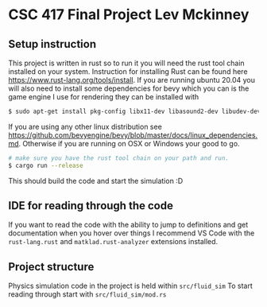# CSC 417 Final Project Lev Mckinney
## Setup instruction
This project is written in rust so to run it you will need the rust tool chain installed on your system.
Instruction for installing Rust can be found here https://www.rust-lang.org/tools/install.
If you are running ubuntu 20.04 you will also need to install some dependencies for bevy which 
you can is the game engine I use for rendering they can be installed with
```bash
$ sudo apt-get install pkg-config libx11-dev libasound2-dev libudev-dev
```
If you are using any other linux distribution see https://github.com/bevyengine/bevy/blob/master/docs/linux_dependencies.md.
Otherwise if you are running on OSX or Windows your good to go.
```bash
# make sure you have the rust tool chain on your path and run.
$ cargo run --release
```
This should build the code and start the simulation :D
## IDE for reading through the code
If you want to read the code with the ability to jump to definitions and get documentation when you hover
over things I recommend VS Code with the `rust-lang.rust` and `matklad.rust-analyzer` extensions installed.
## Project structure
Physics simulation code in the project is held within `src/fluid_sim`
To start reading through start with `src/fluid_sim/mod.rs`
